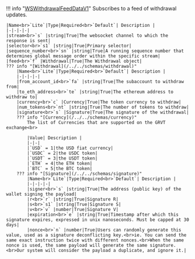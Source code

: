 !!! info "[WSWithdrawalFeedDataV1](/../../schemas/ws_withdrawal_feed_data_v1)"
    Subscribes to a feed of withdrawal updates.<br>

    |Name<br>`Lite`|Type|Required<br>`Default`| Description |
    |-|-|-|-|
    |stream<br>`s` |string|True|The websocket channel to which the response is sent|
    |selector<br>`s1` |string|True|Primary selector|
    |sequence_number<br>`sn` |string|True|A running sequence number that determines global message order within the specific stream|
    |feed<br>`f` |Withdrawal|True|The Withdrawal object|
    ??? info "[Withdrawal](/../../schemas/withdrawal)"
        |Name<br>`Lite`|Type|Required<br>`Default`| Description |
        |-|-|-|-|
        |from_account_id<br>`fa` |string|True|The subaccount to withdraw from|
        |to_eth_address<br>`te` |string|True|The ethereum address to withdraw to|
        |currency<br>`c` |Currency|True|The token currency to withdraw|
        |num_tokens<br>`nt` |string|True|The number of tokens to withdraw|
        |signature<br>`s` |Signature|True|The signature of the withdrawal|
        ??? info "[Currency](/../../schemas/currency)"
            The list of Currencies that are supported on the GRVT exchange<br>

            |Value| Description |
            |-|-|
            |`USD` = 1|the USD fiat currency|
            |`USDC` = 2|the USDC token|
            |`USDT` = 3|the USDT token|
            |`ETH` = 4|the ETH token|
            |`BTC` = 5|the BTC token|
        ??? info "[Signature](/../../schemas/signature)"
            |Name<br>`Lite`|Type|Required<br>`Default`| Description |
            |-|-|-|-|
            |signer<br>`s` |string|True|The address (public key) of the wallet signing the payload|
            |r<br>`r` |string|True|Signature R|
            |s<br>`s1` |string|True|Signature S|
            |v<br>`v` |number|True|Signature V|
            |expiration<br>`e` |string|True|Timestamp after which this signature expires, expressed in unix nanoseconds. Must be capped at 30 days|
            |nonce<br>`n` |number|True|Users can randomly generate this value, used as a signature deconflicting key.<br>ie. You can send the same exact instruction twice with different nonces.<br>When the same nonce is used, the same payload will generate the same signature.<br>Our system will consider the payload a duplicate, and ignore it.|
